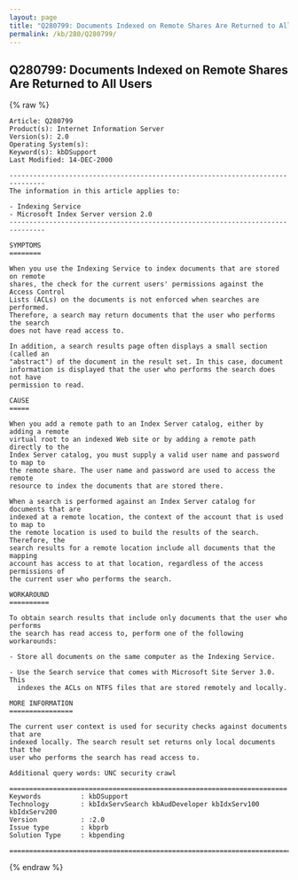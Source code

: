 ```yaml
---
layout: page
title: "Q280799: Documents Indexed on Remote Shares Are Returned to All Users"
permalink: /kb/280/Q280799/
---
```


## Q280799: Documents Indexed on Remote Shares Are Returned to All Users

{% raw %}

	Article: Q280799
	Product(s): Internet Information Server
	Version(s): 2.0
	Operating System(s): 
	Keyword(s): kbDSupport
	Last Modified: 14-DEC-2000
	
	-------------------------------------------------------------------------------
	The information in this article applies to:
	
	- Indexing Service 
	- Microsoft Index Server version 2.0 
	-------------------------------------------------------------------------------
	
	SYMPTOMS
	========
	
	When you use the Indexing Service to index documents that are stored on remote
	shares, the check for the current users' permissions against the Access Control
	Lists (ACLs) on the documents is not enforced when searches are performed.
	Therefore, a search may return documents that the user who performs the search
	does not have read access to.
	
	In addition, a search results page often displays a small section (called an
	"abstract") of the document in the result set. In this case, document
	information is displayed that the user who performs the search does not have
	permission to read.
	
	CAUSE
	=====
	
	When you add a remote path to an Index Server catalog, either by adding a remote
	virtual root to an indexed Web site or by adding a remote path directly to the
	Index Server catalog, you must supply a valid user name and password to map to
	the remote share. The user name and password are used to access the remote
	resource to index the documents that are stored there.
	
	When a search is performed against an Index Server catalog for documents that are
	indexed at a remote location, the context of the account that is used to map to
	the remote location is used to build the results of the search. Therefore, the
	search results for a remote location include all documents that the mapping
	account has access to at that location, regardless of the access permissions of
	the current user who performs the search.
	
	WORKAROUND
	==========
	
	To obtain search results that include only documents that the user who performs
	the search has read access to, perform one of the following workarounds:
	
	- Store all documents on the same computer as the Indexing Service.
	
	- Use the Search service that comes with Microsoft Site Server 3.0. This
	  indexes the ACLs on NTFS files that are stored remotely and locally.
	
	MORE INFORMATION
	================
	
	The current user context is used for security checks against documents that are
	indexed locally. The search result set returns only local documents that the
	user who performs the search has read access to.
	
	Additional query words: UNC security crawl
	
	======================================================================
	Keywords          : kbDSupport 
	Technology        : kbIdxServSearch kbAudDeveloper kbIdxServ100 kbIdxServ200
	Version           : :2.0
	Issue type        : kbprb
	Solution Type     : kbpending
	
	=============================================================================
	

{% endraw %}
